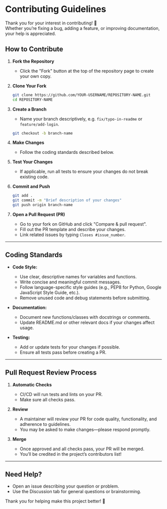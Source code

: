 # Contributing Guidelines

Thank you for your interest in contributing! 🎉  
Whether you’re fixing a bug, adding a feature, or improving documentation, your help is appreciated.

## How to Contribute

1. **Fork the Repository**
   - Click the "Fork" button at the top of the repository page to create your own copy.

2. **Clone Your Fork**
   ```bash
   git clone https://github.com/YOUR-USERNAME/REPOSITORY-NAME.git
   cd REPOSITORY-NAME
   ```

3. **Create a Branch**
   - Name your branch descriptively, e.g. `fix/typo-in-readme` or `feature/add-login`.
   ```bash
   git checkout -b branch-name
   ```

4. **Make Changes**
   - Follow the coding standards described below.

5. **Test Your Changes**
   - If applicable, run all tests to ensure your changes do not break existing code.

6. **Commit and Push**
   ```bash
   git add .
   git commit -m "Brief description of your changes"
   git push origin branch-name
   ```

7. **Open a Pull Request (PR)**
   - Go to your fork on GitHub and click "Compare & pull request".
   - Fill out the PR template and describe your changes.
   - Link related issues by typing `Closes #issue_number`.

---

## Coding Standards

- **Code Style:**  
  - Use clear, descriptive names for variables and functions.
  - Write concise and meaningful commit messages.
  - Follow language-specific style guides (e.g., PEP8 for Python, Google JavaScript Style Guide, etc.).
  - Remove unused code and debug statements before submitting.

- **Documentation:**  
  - Document new functions/classes with docstrings or comments.
  - Update README.md or other relevant docs if your changes affect usage.

- **Testing:**  
  - Add or update tests for your changes if possible.
  - Ensure all tests pass before creating a PR.

---

## Pull Request Review Process

1. **Automatic Checks**
   - CI/CD will run tests and lints on your PR.
   - Make sure all checks pass.

2. **Review**
   - A maintainer will review your PR for code quality, functionality, and adherence to guidelines.
   - You may be asked to make changes—please respond promptly.

3. **Merge**
   - Once approved and all checks pass, your PR will be merged.
   - You’ll be credited in the project’s contributors list!

---

## Need Help?

- Open an issue describing your question or problem.
- Use the Discussion tab for general questions or brainstorming.

Thank you for helping make this project better! 🚀
